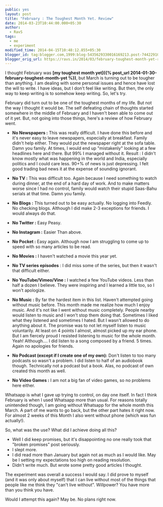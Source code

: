 ```yaml
---
public: yes
layout: post
title: "February : The Toughest Month Yet. Review"
date: 2014-03-23T10:44:00.000+05:30
author:
  - RavS
tags:
  - me
  - experiment
modified_time: 2014-04-15T10:48:12.855+05:30
blogger_id: tag:blogger.com,1999:blog-5435629330016169213.post-7442291082770596708
blogger_orig_url: https://ravs.in/2014/03/february-toughest-month-yet-review.html
---
```


I thought February was **[my toughest month yet]({% post_url 2014-01-30-february-toughest-month-yet %})**, but March is turning out to be tougher than anything. I am dealing with some personal issues and hence have lost the will to write. I have ideas, but I don't feel like writing. But then, the only way to keep writing is to somehow keep writing. So, let's try. 

  

February did turn out to be one of the toughest months of my life. But not the way I thought it would be. The self defeating chain of thoughts started somewhere in the middle of February and I haven't been able to come out of it yet. But, not going into those things, here's a review of how February went.

-   **No Newspapers :** This was really difficult. I have done this before and it's never easy to leave newspapers, especially at breakfast. Family didn't help either. They would put the newspaper right at the sofa table. Damn you family. At times, I would end up "mistakenly" looking at a few headlines here and there. But 99% I managed without it. Result : I didn't know mostly what was happening in the world and India, especially politics and I could care less. 90+% of news is just depressing. I felt good trading bad news it at the expense of sounding ignorant.  

-   **No TV :** This was difficult too. Again because I need something to watch during dinner, at the end of a hard day of work. And to make matters worse since I had no control, family would watch their stupid Saas-Bahu serials at that time. Damn you family. 

-   **No Blogs :** This turned out to be easy actually. No logging into Feedly. No checking blogs. Although I did make 2-3 exceptions for friends. I would always do that.

-   **No Twitter :** Easy Peasy.

-   **No Instagram :** Easier Than above.

-   **No Pocket :** Easy again. Although now I am struggling to come up to speed with so many articles to be read.

-   **No Movies :** I haven't watched a movie this year yet.

-   **No TV series episodes** : I did miss some of the series, but then it wasn't that difficult either.

-   **No YouTube/Vimeo/Vine :** I watched a few YouTube videos. Less than half a dozen I believe. They were inspiring and I learned a little too, so I won't apologize.

-   **No Music :** By far the hardest item in this list. Haven't attempted going without music before. This month made me realize how much I enjoy music. And it's not like I went without music completely. People nearby would listen to music and I won't stop them doing that. Sometimes I liked what they listened and sometimes I hated. But I wasn't allowed to do anything about it. The promise was to not let myself listen to music voluntarily. At least on 4 points I almost, almost picked up my ear phone. But I am fiercely proud I resisted listening to music for the whole month. Yeah! Although.... I did listen to a song composed by a friend. 5 times. Again no apologies for friends.

-   **No Podcast (except if I create one of my own):** Don't listen to too many podcasts so wasn't a problem. I did listen to half of an audiobook though. Technically not a podcast but a book. Alas, no podcast of own created this month as well. 

-   **No Video Games :** I am not a big fan of video games, so no problems here either.

  

Whatsapp is what I gave up trying to control, on day one itself. In fact I think February is when I used Whatsapp more than usual. For reasons totally unintended though, I am going without Whatsapp for the whole month this March. A part of me wants to go back, but the other part hates it right now. For almost 2 weeks of this Month I also went without phone (which was fun actually!). 

  

  
So, what was the use? What did I achieve doing all this?

-   Well I did keep promises, but it's disappointing no one really took that "broken promises" post seriously.
-   I slept more.
-   I did read more than January but again not as much as I would like. May be I setting my expectations too high on reading resolution.
-   Didn't write much. But wrote some pretty good articles I thought.

  

The experiment was overall a success I would say. I did prove to myself (and it was only about myself) that I can live without most of the things that people like me think they "can't live without". Willpower? You have more than you think you have.

  

Would I attempt this again? May be. No plans right now.
